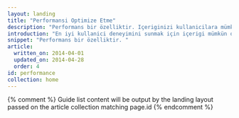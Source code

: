 ```yaml
---
layout: landing
title: "Performansi Optimize Etme"
description: "Performans bir özelliktir. Içeriginizi kullanicilara mümkün oldugunca hizli bir sekilde saglayin. Uygulamaniza girdiklerinde, sayfa etkilesimini ve olusturmayi mümkün oldugunca akici yapin."
introduction: "En iyi kullanici deneyimini sunmak için içerigi mümkün oldugunca hizli bir sekilde (&lt;1 saniye) saglamamiz ve kodumuzun kullanici girisine her zaman milisaniyeler içinde (&lt;16 milisaniye) yanit verebildiginden emin olmamiz gerekir."
snippet: "Performans bir özelliktir. "
article:
  written_on: 2014-04-01
  updated_on: 2014-04-28
  order: 4
id: performance
collection: home
---
```


{% comment %}
Guide list content will be output by the landing layout passed on the article collection matching page.id
{% endcomment %}


